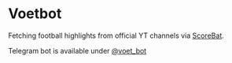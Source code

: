 # Voetbot

Fetching football highlights from official YT channels via [ScoreBat][api].

Telegram bot is available under [@voet_bot][bot]

[api]: https://www.scorebat.com/video-api/
[bot]: http://t.me/voet_bot

